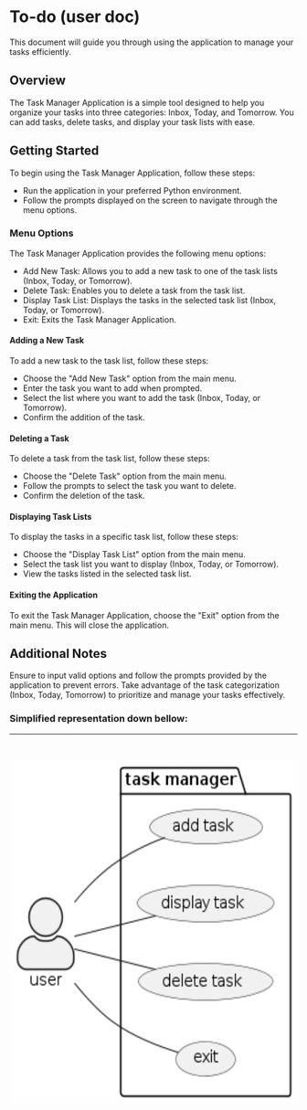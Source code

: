 # To-do (user doc)

This document will guide you through using the application to manage your tasks efficiently.

## Overview
The Task Manager Application is a simple tool designed to help you organize your tasks into three categories: Inbox, Today, and Tomorrow. You can add tasks, delete tasks, and display your task lists with ease.

## Getting Started
To begin using the Task Manager Application, follow these steps:

* Run the application in your preferred Python environment.
* Follow the prompts displayed on the screen to navigate through the menu options.

### Menu Options
The Task Manager Application provides the following menu options:

* Add New Task: Allows you to add a new task to one of the task lists (Inbox, Today, or Tomorrow).
* Delete Task: Enables you to delete a task from the task list.
* Display Task List: Displays the tasks in the selected task list (Inbox, Today, or Tomorrow).
* Exit: Exits the Task Manager Application.

#### Adding a New Task
To add a new task to the task list, follow these steps:

* Choose the "Add New Task" option from the main menu.
* Enter the task you want to add when prompted.
* Select the list where you want to add the task (Inbox, Today, or Tomorrow).
* Confirm the addition of the task.

#### Deleting a Task
To delete a task from the task list, follow these steps:

* Choose the "Delete Task" option from the main menu.
* Follow the prompts to select the task you want to delete.
* Confirm the deletion of the task.

#### Displaying Task Lists
To display the tasks in a specific task list, follow these steps:

* Choose the "Display Task List" option from the main menu.
* Select the task list you want to display (Inbox, Today, or Tomorrow).
* View the tasks listed in the selected task list.

#### Exiting the Application
To exit the Task Manager Application, choose the "Exit" option from the main menu. This will close the application.

## Additional Notes
Ensure to input valid options and follow the prompts provided by the application to prevent errors.
Take advantage of the task categorization (Inbox, Today, Tomorrow) to prioritize and manage your tasks effectively.

### Simplified representation down bellow:
<hr>
<br>
<p align="center">
  <img src="./assets/out/assets/user-flow/usecasedtlist.png" alt="usecase diagram" width="500" height="600" >
</p>

